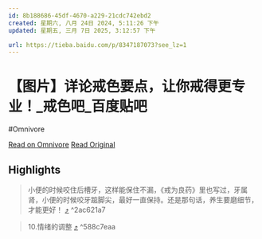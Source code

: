 ```yaml
---
id: 8b188686-45df-4670-a229-21cdc742ebd2
created: 星期六, 八月 24日 2024, 5:11:26 下午
updated: 星期五, 三月 7日 2025, 3:12:57 下午

url: https://tieba.baidu.com/p/8347187073?see_lz=1
---
```


# 【图片】详论戒色要点，让你戒得更专业！_戒色吧_百度贴吧
#Omnivore

[Read on Omnivore](https://omnivore.app/me/-19177ad9f40)
[Read Original](https://tieba.baidu.com/p/8347187073?see_lz=1)

## Highlights

> 小便的时候咬住后槽牙，这样能保住不漏，《戒为良药》里也写过，牙属肾，小便的时候咬牙踮脚尖，最好一直保持。还是那句话，养生要磨细节，才能更好！ [⤴️](https://omnivore.app/me/-19177ad9f40#2ac621a7-e340-4496-85ec-b59c7e84d122)  ^2ac621a7

> 10.情绪的调整 [⤴️](https://omnivore.app/me/-19177ad9f40#588c7eaa-7ebf-4e69-9ae5-d8683ed81286)  ^588c7eaa

